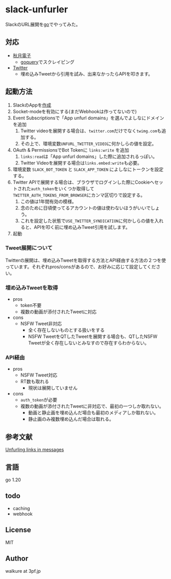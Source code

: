 # slack-unfurler

SlackのURL展開を[go](https://github.com/slack-go/slack)でやってみた。

## 対応

- [秋月電子](https://akizukidenshi.com/)
  - [goquery](https://github.com/PuerkitoBio/goquery)でスクレイピング
- [Twitter](https://twitter.com/)
  - 埋め込みTweetから引用を試み、出来なかったらAPIを叩きます。

## 起動方法

1. SlackのAppを[作成](https://api.slack.com/apps?new_app=1)
2. Socket-modeを有効にする(まだWebhookは作ってないので)
3. Event Subscriptionsで「App unfurl domains」を選んでよしなにドメインを追加
   1. Twitter videoを展開する場合は、`twitter.com`だけでなく`twimg.com`も追加する。
   2. その上で、環境変数`UNFURL_TWITTER_VIDEO`に何かしらの値を設定。
4. OAuth & PermissionsでBot Tokenに `links:write` を追加
   1. `links:read`は「App unfurl domains」した際に追加されるっぽい。
   2. Twitter Videoを展開する場合は`links.embed:write`も必要。
5. 環境変数 `SLACK_BOT_TOKEN` と `SLACK_APP_TOKEN` によしなにトークンを設定する。
6. Twitter APIで展開する場合は、ブラウザでログインした際にCookieへセットされた`auth_token`をいくつか取得して`TWITTER_AUTH_TOKENS_FROM_BROWSER`にカンマ区切りで設定する。
   1. この値は1年間有効の模様。
   2. 念のために日頃使ってるアカウントの値は使わないほうがいいでしょう。
   3. これを設定した状態で`USE_TWITTER_SYNDICATION`に何かしらの値を入れると、APIを叩く前に埋め込みTweet引用を試します。
7. 起動

### Tweet展開について

Twitterの展開は、埋め込みTweetを取得する方法とAPI経由する方法の２つを使っています。それぞれpros/consがあるので、お好みに応じて設定してください。

### 埋め込みTweetを取得

- pros
  - token不要
  - 複数の動画が添付されたTweetに対応
- cons
  - NSFW Tweet非対応
    - 全く存在しないものとする扱いをする
    - NSFW TweetをQTしたTweetを展開する場合も、QTしたNSFW Tweetが全く存在しないとみなすので存在すらわからない。

### API経由

- pros
  - NSFW Tweet対応
  - RT数も取れる
    - 現状は展開していません
- cons
  - `auth_token`が必要
  - 複数の動画が添付されたTweetに非対応で、最初の一つしか取れない。
    - 動画と静止画を埋め込んだ場合も最初のメディアしか取れない。
    - 静止画のみ複数埋め込んだ場合は取れる。

## 参考文献

[Unfurling links in messages](https://api.slack.com/reference/messaging/link-unfurling)

## 言語

go 1.20

## todo

- caching
- webhook

## License

MIT

## Author

walkure at 3pf.jp

